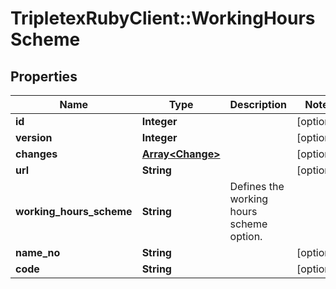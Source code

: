 # TripletexRubyClient::WorkingHoursScheme

## Properties
Name | Type | Description | Notes
------------ | ------------- | ------------- | -------------
**id** | **Integer** |  | [optional] 
**version** | **Integer** |  | [optional] 
**changes** | [**Array&lt;Change&gt;**](Change.md) |  | [optional] 
**url** | **String** |  | [optional] 
**working_hours_scheme** | **String** | Defines the working hours scheme option. | 
**name_no** | **String** |  | [optional] 
**code** | **String** |  | [optional] 


